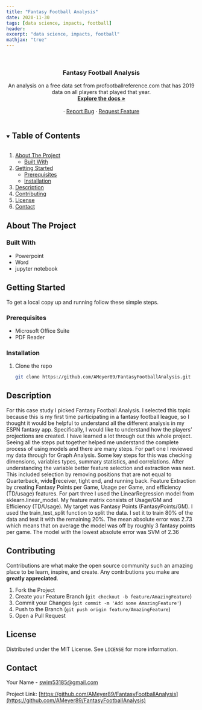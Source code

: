 ```yaml
---
title: "Fantasy Football Analysis"
date: 2020-11-30
tags: [data science, impacts, football]
header:
excerpt: "data science, impacts, football"
mathjax: "true"
---
```


<!--
*** To avoid retyping too much info. Do a search and replace for the following:
*** AMeyer89, FantasyFootballAnalysis, twitter_handle, swim53185@gmail.com, Data Science Impact On Football, A presentation on how data science has impacted fantasy football. 
-->



<br />
<p align="center">
  <a href="https://github.com/AMeyer89/FantasyFootballAnalysis">
  </a>

  <h3 align="center">Fantasy Football Analysis</h3>

  <p align="center">
	An analysis on a free data set from profootballreference.com that has 2019 data on all players that played that year.  
    <br />
    <a href="https://github.com/AMeyer89/FantasyFootballAnalysis"><strong>Explore the docs »</strong></a>
    <br />
    <br />
    ·
    <a href="https://github.com/AMeyer89/FantasyFootballAnalysis/issues">Report Bug</a>
    ·
    <a href="https://github.com/AMeyer89/FantasyFootballAnalysis/issues">Request Feature</a>
  </p>
</p>



<!-- TABLE OF CONTENTS -->
<details open="open">
  <summary><h2 style="display: inline-block">Table of Contents</h2></summary>
  <ol>
    <li>
      <a href="#about-the-project">About The Project</a>
      <ul>
        <li><a href="#built-with">Built With</a></li>
      </ul>
    </li>
    <li>
      <a href="#getting-started">Getting Started</a>
      <ul>
        <li><a href="#prerequisites">Prerequisites</a></li>
        <li><a href="#installation">Installation</a></li>
      </ul>
    </li>
    <li><a href="#usage">Description</a></li>
    <li><a href="#contributing">Contributing</a></li>
    <li><a href="#license">License</a></li>
    <li><a href="#contact">Contact</a></li>
  </ol>
</details>



<!-- ABOUT THE PROJECT -->
## About The Project

### Built With

* Powerpoint
* Word
* jupyter notebook



<!-- GETTING STARTED -->
## Getting Started

To get a local copy up and running follow these simple steps.

### Prerequisites

* Microsoft Office Suite
* PDF Reader

### Installation

1. Clone the repo
   ```sh
   git clone https://github.com/AMeyer89/FantasyFootballAnalysis.git
   ```



<!-- USAGE EXAMPLES -->
## Description


For this case study I picked Fantasy Football Analysis. I selected this topic because this is my first time
participating in a fantasy football league, so I thought it would be helpful to understand all the different analysis in
my ESPN fantasy app. Specifically, I would like to understand how the players’ projections are created.
I have learned a lot through out this whole project. Seeing all the steps put together helped me understand the
complete process of using models and there are many steps.
For part one I reviewed my data through for Graph Analysis. Some key steps for this was checking dimensions,
variables types, summary statistics, and correlations. After understanding the variable better feature selection
and extraction was next. This included selection by removing positions that are not equal to Quarterback, widereceiver, tight end, and running back. Feature Extraction by creating Fantasy Points per Game, Usage per
Game, and efficiency (TD/usage) features.
For part three I used the LinearRegression model from sklearn.linear_model. My feature matrix consists of
Usage/GM and Efficiency (TD/Usage). My target was Fantasy Points (FantasyPoints/GM). I used the
train_test_split function to split the data. I set it to train 80% of the data and test it with the remaining 20%. The
mean absolute error was 2.73 which means that on average the model was off by roughly 3 fantasy points per
game. The model with the lowest absolute error was SVM of 2.36

<!-- CONTRIBUTING -->
## Contributing

Contributions are what make the open source community such an amazing place to be learn, inspire, and create. Any contributions you make are **greatly appreciated**.

1. Fork the Project
2. Create your Feature Branch (`git checkout -b feature/AmazingFeature`)
3. Commit your Changes (`git commit -m 'Add some AmazingFeature'`)
4. Push to the Branch (`git push origin feature/AmazingFeature`)
5. Open a Pull Request



<!-- LICENSE -->
## License

Distributed under the MIT License. See `LICENSE` for more information.



<!-- CONTACT -->
## Contact

Your Name - swim53185@gmail.com

Project Link: [https://github.com/AMeyer89/FantasyFootballAnalysis](https://github.com/AMeyer89/FantasyFootballAnalysis)








<!-- MARKDOWN LINKS & IMAGES -->
<!-- https://www.markdownguide.org/basic-syntax/#reference-style-links -->
[contributors-shield]: https://img.shields.io/github/contributors/AMeyer89/repo.svg?style=for-the-badge
[contributors-url]: https://github.com/AMeyer89/repo/graphs/contributors
[forks-shield]: https://img.shields.io/github/forks/AMeyer89/repo.svg?style=for-the-badge
[forks-url]: https://github.com/AMeyer89/repo/network/members
[stars-shield]: https://img.shields.io/github/stars/AMeyer89/repo.svg?style=for-the-badge
[stars-url]: https://github.com/AMeyer89/repo/stargazers
[issues-shield]: https://img.shields.io/github/issues/AMeyer89/repo.svg?style=for-the-badge
[issues-url]: https://github.com/AMeyer89/repo/issues
[license-shield]: https://img.shields.io/github/license/AMeyer89/repo.svg?style=for-the-badge
[license-url]: https://github.com/AMeyer89/repo/blob/master/LICENSE.txt
[linkedin-shield]: https://img.shields.io/badge/-LinkedIn-black.svg?style=for-the-badge&logo=linkedin&colorB=555
[linkedin-url]: https://linkedin.com/in/AMeyer89
